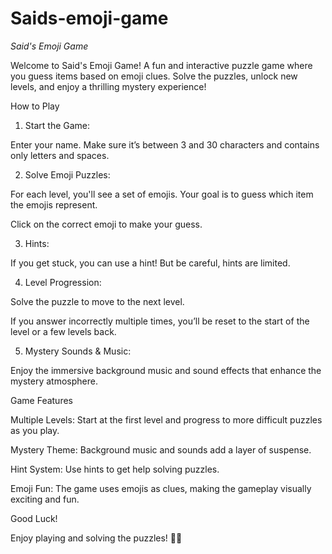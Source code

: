 # Saids-emoji-game
*Said's Emoji Game*

Welcome to Said's Emoji Game! A fun and interactive puzzle game where you guess items based on emoji clues. Solve the puzzles, unlock new levels, and enjoy a thrilling mystery experience!

How to Play

1. Start the Game:

Enter your name. Make sure it’s between 3 and 30 characters and contains only letters and spaces.



2. Solve Emoji Puzzles:

For each level, you'll see a set of emojis. Your goal is to guess which item the emojis represent.

Click on the correct emoji to make your guess.



3. Hints:

If you get stuck, you can use a hint! But be careful, hints are limited.



4. Level Progression:

Solve the puzzle to move to the next level.

If you answer incorrectly multiple times, you’ll be reset to the start of the level or a few levels back.



5. Mystery Sounds & Music:

Enjoy the immersive background music and sound effects that enhance the mystery atmosphere.







Game Features

Multiple Levels: Start at the first level and progress to more difficult puzzles as you play.

Mystery Theme: Background music and sounds add a layer of suspense.

Hint System: Use hints to get help solving puzzles.

Emoji Fun: The game uses emojis as clues, making the gameplay visually exciting and fun.




Good Luck!

Enjoy playing and solving the puzzles! 🎉🎊
